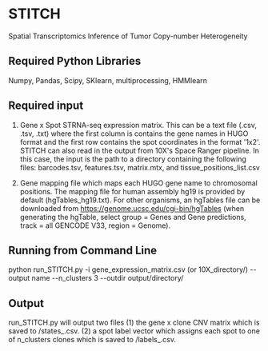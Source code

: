 # STITCH
Spatial Transcriptomics Inference of Tumor Copy-number Heterogeneity

## Required Python Libraries
Numpy, Pandas, Scipy, SKlearn, multiprocessing, HMMlearn

## Required input
1. Gene x Spot STRNA-seq expression matrix. This can be a text file (.csv, .tsv, .txt) where the first column is contains the gene names in HUGO format and the first row contains the spot coordinates in the format '1x2'. STITCH can also read in the output from 10X's Space Ranger pipeline. In this case, the input is the path to a directory containing the following files: barcodes.tsv, features.tsv, matrix.mtx, and tissue_positions_list.csv

2. Gene mapping file which maps each HUGO gene name to chromosomal positions. The mapping file for human assembly hg19 is provided by default (hgTables_hg19.txt). For other organisms, an hgTables file can be downloaded from https://genome.ucsc.edu/cgi-bin/hgTables (when generating the hgTable, select group = Genes and Gene predictions, track = all GENCODE V33, region = Genome).

## Running from Command Line

python run_STITCH.py -i gene_expression_matrix.csv (or 10X_directory/) --output name --n_clusters 3 --outdir output/directory/

## Output

run_STITCH.py will output two files (1) the gene x clone CNV matrix which is saved to <outdir>/states_<output>.csv. (2) a spot label vector which assigns each spot to one of n_clusters clones which is saved to <outdir>/labels_<output>.csv.
